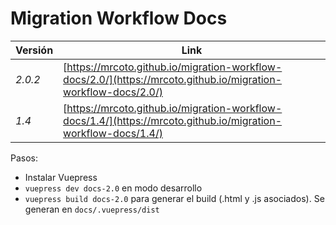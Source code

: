 # Migration Workflow Docs

|Versión|Link|
|---|---|
|*2.0.2*|[https://mrcoto.github.io/migration-workflow-docs/2.0/](https://mrcoto.github.io/migration-workflow-docs/2.0/)|
|*1.4*|[https://mrcoto.github.io/migration-workflow-docs/1.4/](https://mrcoto.github.io/migration-workflow-docs/1.4/)|

Pasos:

- Instalar Vuepress
- `vuepress dev docs-2.0` en modo desarrollo
- `vuepress build docs-2.0` para generar el build (.html y .js asociados). Se generan en `docs/.vuepress/dist`